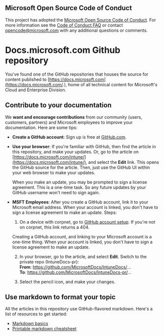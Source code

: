 ## Microsoft Open Source Code of Conduct

This project has adopted the [Microsoft Open Source Code of Conduct](https://opensource.microsoft.com/codeofconduct/).
For more information see the [Code of Conduct FAQ](https://opensource.microsoft.com/codeofconduct/faq/) or contact [opencode@microsoft.com](mailto:opencode@microsoft.com) with any additional questions or comments.

# Docs.microsoft.com Github repository

You've found one of the GitHub repositories that houses the source for content published to [https://docs.microsoft.com](https://docs.microsoft.com/.), home of all technical content for Microsoft's Cloud and Enterprise Division.

## Contribute to your documentation
We **want and encourage contributions** from our community (users, customers, partners) and Microsoft employees to improve your documentation. Here are some tips:

* **Create a GitHub account**: Sign up is free at [GitHub.com](https://www.github.com).

* **Use your browser**: If you're familiar with GitHub, then find the article in this repository, and make your updates. Or, go to the article on [https://docs.microsoft.com/intune/](https://docs.microsoft.com/intune/), and select the **Edit** link. This opens the GitHub source for the article. Then, just use the GitHub UI within your web browser to make your updates. 

  When you make an update, you may be prompted to sign a license agreement. This is a one-time task. So any future updates by your GitHub username won't need to sign again. 
  
* **MSFT Employees**: After you create a GitHub account, link it to your Microsoft email address. When your account is linked, you don't have to sign a license agreement to make an update. Steps:

  1. On a device with corpnet, go to [GitHub account setup](https://review.docs.microsoft.com/en-us/help/contribute/contribute-get-started-setup-github?branch=master). If you're not on corpnet, this link returns a 404.
  
    Creating a GitHub account, and linking to your Microsoft account is a one-time thing. When your account is linked, you don't have to sign a license agreement to make an update. 

  2. In your browser, go to the article, and select **Edit**. Switch to the private repo (IntuneDocs-pr):  
    **From**: https://github.com/MicrosoftDocs/IntuneDocs/...  
    **To**: https://github.com/MicrosoftDocs/IntuneDocs-pr/...
  
  3. Select the pencil icon, and make your changes. 

## Use markdown to format your topic
All the articles in this repository use GitHub-flavored markdown.  Here's a list of resources to get started:

* [Markdown basics](https://help.github.com/articles/markdown-basics/)
* [Printable markdown cheatsheet](./contributor-guide/media/documents/markdown-cheatsheet.pdf?raw=true)
